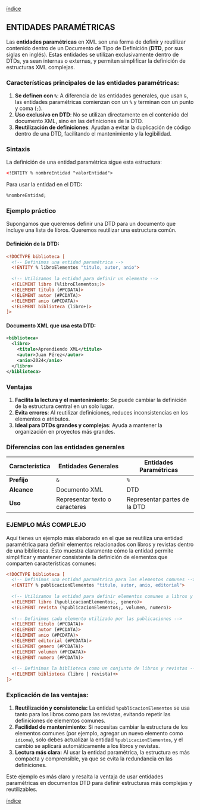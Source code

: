 [índice](./LM0400_indice.md)

## ENTIDADES PARAMÉTRICAS

Las **entidades paramétricas** en XML son una forma de definir y reutilizar contenido dentro de un Documento de Tipo de Definición (**DTD**, por sus siglas en inglés). Estas entidades se utilizan exclusivamente dentro de DTDs, ya sean internas o externas, y permiten simplificar la definición de estructuras XML complejas.

### Características principales de las entidades paramétricas:
1. **Se definen con `%`**: A diferencia de las entidades generales, que usan `&`, las entidades paramétricas comienzan con un `%` y terminan con un punto y coma (`;`).
2. **Uso exclusivo en DTD**: No se utilizan directamente en el contenido del documento XML, sino en las definiciones de la DTD.
3. **Reutilización de definiciones**: Ayudan a evitar la duplicación de código dentro de una DTD, facilitando el mantenimiento y la legibilidad.

### Sintaxis
La definición de una entidad paramétrica sigue esta estructura:
```xml
<!ENTITY % nombreEntidad "valorEntidad">
```

Para usar la entidad en el DTD:
```xml
%nombreEntidad;
```

### Ejemplo práctico

Supongamos que queremos definir una DTD para un documento que incluye una lista de libros. Queremos reutilizar una estructura común.

#### Definición de la DTD:
```xml
<!DOCTYPE biblioteca [
  <!-- Definimos una entidad paramétrica -->
  <!ENTITY % libroElementos "titulo, autor, anio">
  
  <!-- Utilizamos la entidad para definir un elemento -->
  <!ELEMENT libro (%libroElementos;)>
  <!ELEMENT titulo (#PCDATA)>
  <!ELEMENT autor (#PCDATA)>
  <!ELEMENT anio (#PCDATA)>
  <!ELEMENT biblioteca (libro+)>
]>
```

#### Documento XML que usa esta DTD:
```xml
<biblioteca>
  <libro>
    <titulo>Aprendiendo XML</titulo>
    <autor>Juan Pérez</autor>
    <anio>2024</anio>
  </libro>
</biblioteca>
```

### Ventajas
1. **Facilita la lectura y el mantenimiento**: Se puede cambiar la definición de la estructura central en un solo lugar.
2. **Evita errores**: Al reutilizar definiciones, reduces inconsistencias en los elementos o atributos.
3. **Ideal para DTDs grandes y complejas**: Ayuda a mantener la organización en proyectos más grandes.

### Diferencias con las entidades generales
| Característica             | Entidades Generales             | Entidades Paramétricas       |
|----------------------------|---------------------------------|------------------------------|
| **Prefijo**                | `&`                             | `%`                          |
| **Alcance**                | Documento XML                   | DTD                          |
| **Uso**                    | Representar texto o caracteres  | Representar partes de la DTD |


### EJEMPLO MÁS COMPLEJO

Aquí tienes un ejemplo más elaborado en el que se reutiliza una entidad paramétrica para definir elementos relacionados con libros y revistas dentro de una biblioteca. Esto muestra claramente cómo la entidad permite simplificar y mantener consistente la definición de elementos que comparten características comunes:

```xml
<!DOCTYPE biblioteca [
  <!-- Definimos una entidad paramétrica para los elementos comunes -->
  <!ENTITY % publicacionElementos "titulo, autor, anio, editorial">
  
  <!-- Utilizamos la entidad para definir elementos comunes a libros y revistas -->
  <!ELEMENT libro (%publicacionElementos;, genero)>
  <!ELEMENT revista (%publicacionElementos;, volumen, numero)>
  
  <!-- Definimos cada elemento utilizado por las publicaciones -->
  <!ELEMENT titulo (#PCDATA)>
  <!ELEMENT autor (#PCDATA)>
  <!ELEMENT anio (#PCDATA)>
  <!ELEMENT editorial (#PCDATA)>
  <!ELEMENT genero (#PCDATA)>
  <!ELEMENT volumen (#PCDATA)>
  <!ELEMENT numero (#PCDATA)>
  
  <!-- Definimos la biblioteca como un conjunto de libros y revistas -->
  <!ELEMENT biblioteca (libro | revista)+>
]>
```

### Explicación de las ventajas:
1. **Reutilización y consistencia:** La entidad `%publicacionElementos` se usa tanto para los libros como para las revistas, evitando repetir las definiciones de elementos comunes.
2. **Facilidad de mantenimiento:** Si necesitas cambiar la estructura de los elementos comunes (por ejemplo, agregar un nuevo elemento como `idioma`), solo debes actualizar la entidad `%publicacionElementos`, y el cambio se aplicará automáticamente a los libros y revistas.
3. **Lectura más clara:** Al usar la entidad paramétrica, la estructura es más compacta y comprensible, ya que se evita la redundancia en las definiciones.

Este ejemplo es más claro y resalta la ventaja de usar entidades paramétricas en documentos DTD para definir estructuras más complejas y reutilizables.

[índice](./LM0400_indice.md)